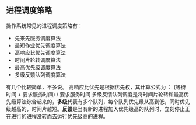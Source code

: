 ## 进程调度策略

操作系统常见的进程调度策略有：
-   先来先服务调度算法
-   最短作业优先调度算法
-   高响应比优先调度算法
-   时间片轮转调度算法
-   最高优先级调度算法
-   多级反馈队列调度算法

有几个比较简单，不多说。
高响应比优先是根据优先权，其计算公式为 ： (等待时间 + 要求服务时间) / 要求服务时间
多级反馈队列调度是将时间片轮转和最高优先级算法综合起来的，**多级**代表有多个队列，每个队列优先级从高到低，同时优先级越高的，时间片越短。**反馈**是当有新的进程加入优先级高的队列时，立刻停止正在进行的进程没转而去运行优先级高的进程。